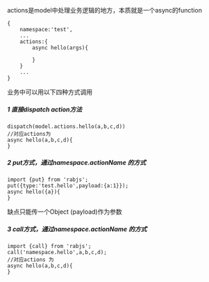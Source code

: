 actions是model中处理业务逻辑的地方，本质就是一个async的function

```
{
    namespace:'test',
    ...
    actions:{
        async hello(args){

        }
    }
    ...
}
```

业务中可以用以下四种方式调用

##### 1 直接dispatch action方法

```
dispatch(model.actions.hello(a,b,c,d))
//对应actions为
async hello(a,b,c,d){
}

```



##### 2 put方式，通过namespace.actionName 的方式

```
import {put} from 'rabjs';
put({type:'test.hello',payload:{a:1}});
async hello({a}){
}

```

缺点只能传一个Object \(payload\)作为参数



##### 3 call方式，通过namespace.actionName 的方式

```
import {call} from 'rabjs';
call('namespace.hello',a,b,c,d);
//对应actions 为
async hello(a,b,c,d){
}

```



